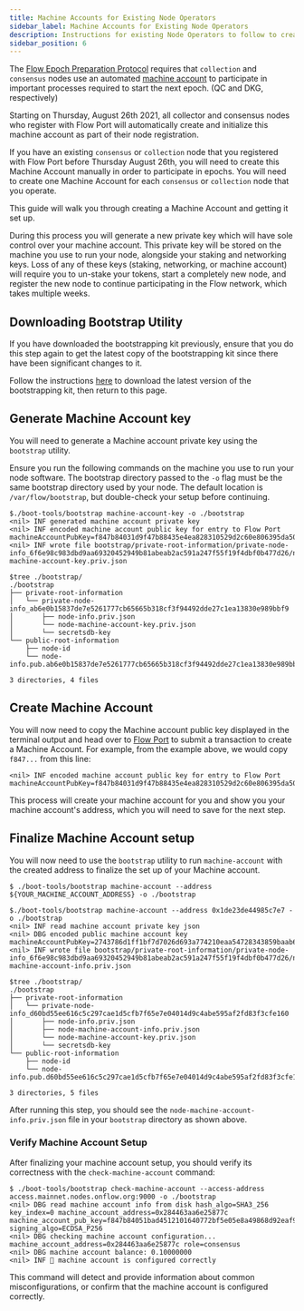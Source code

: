 ```yaml
---
title: Machine Accounts for Existing Node Operators
sidebar_label: Machine Accounts for Existing Node Operators
description: Instructions for existing Node Operators to follow to create a machine account for their collection or consensus nodes.
sidebar_position: 6
---
```


The [Flow Epoch Preparation Protocol](../../../staking/04-epoch-preparation.md) requires that 
`collection` and `consensus` nodes use an automated [machine account](../../../staking/09-qc-dkg.md#machine-accounts) 
to participate in important processes required to start the next epoch. (QC and DKG, respectively)

Starting on Thursday, August 26th 2021, all collector and consensus nodes who register with Flow Port will 
automatically create and initialize this machine account as part of their node registration.

If you have an existing `consensus` or `collection` node that you registered with Flow Port before Thursday August 26th,
you will need to create this Machine Account manually in order to participate in epochs.
You will need to create one Machine Account for each `consensus` or `collection` node that you operate.

This guide will walk you through creating a Machine Account and getting it set up.

<Callout type="warning">
  During this process you will generate a new private key which will have sole control over your machine account.
  This private key will be stored on the machine you use to run your node, alongside your staking and networking keys.
  Loss of any of these keys (staking, networking, or machine account) will require you to un-stake your tokens, start a completely new node, and register the new node to continue participating in the Flow network, which takes multiple weeks.
</Callout>

## Downloading Bootstrap Utility

<Callout type="warning">
  If you have downloaded the bootstrapping kit previously, ensure that you do
  this step again to get the latest copy of the bootstrapping kit since there
  have been significant changes to it.
</Callout>

Follow the instructions [here](./node-bootstrap.md#download-the-bootstrapping-kit)
to download the latest version of the bootstrapping kit, then return to this page.

## Generate Machine Account key

You will need to generate a Machine account private key using the `bootstrap` utility.

<Callout type="warning">

  Ensure you run the following commands on the machine you use to run your node software.
  The bootstrap directory passed to the `-o` flag must be the same bootstrap directory used by your node.
  The default location is `/var/flow/bootstrap`, but double-check your setup before continuing.

</Callout>

```shell GenerateMachineAccountKey
$./boot-tools/bootstrap machine-account-key -o ./bootstrap
<nil> INF generated machine account private key
<nil> INF encoded machine account public key for entry to Flow Port machineAccountPubKey=f847b84031d9f47b88435e4ea828310529d2c60e806395da50d3dd0dd2f32e2de336fb44eb06488645673850897d7cc017701d7e6272a1ab7f2f125aede46363e973444a02038203e8
<nil> INF wrote file bootstrap/private-root-information/private-node-info_6f6e98c983dbd9aa69320452949b81abeab2ac591a247f55f19f4dbf0b477d26/node-machine-account-key.priv.json

$tree ./bootstrap/
./bootstrap
├── private-root-information
│   └── private-node-info_ab6e0b15837de7e5261777cb65665b318cf3f94492dde27c1ea13830e989bbf9
│       ├── node-info.priv.json
│       └── node-machine-account-key.priv.json
│       └── secretsdb-key
└── public-root-information
    ├── node-id
    └── node-info.pub.ab6e0b15837de7e5261777cb65665b318cf3f94492dde27c1ea13830e989bbf9.json

3 directories, 4 files
```

## Create Machine Account

You will now need to copy the Machine account public key displayed in the terminal output and 
head over to [Flow Port](../../../../reference/flow-port/staking-guide.md#existing-node-operators) to submit a transaction to create a Machine Account. 
For example, from the example above, we would copy `f847...` from this line:

```shell Example
<nil> INF encoded machine account public key for entry to Flow Port machineAccountPubKey=f847b84031d9f47b88435e4ea828310529d2c60e806395da50d3dd0dd2f32e2de336fb44eb06488645673850897d7cc017701d7e6272a1ab7f2f125aede46363e973444a02038203e8
```

This process will create your machine account for you and show you your machine account's address, which you will need to save for the next step.

## Finalize Machine Account setup

You will now need to use the `bootstrap` utility to run `machine-account` with the created address to finalize the set up of your Machine account.

```shell
$ ./boot-tools/bootstrap machine-account --address ${YOUR_MACHINE_ACCOUNT_ADDRESS} -o ./bootstrap
```

```shell Example
$./boot-tools/bootstrap machine-account --address 0x1de23de44985c7e7 -o ./bootstrap
<nil> INF read machine account private key json
<nil> DBG encoded public machine account key machineAccountPubKey=2743786d1ff1bf7d7026d693a774210eaa54728343859baab62e2df7f71a370651f4c7fd239d07af170e484eedd4f3c2df47103f6c39baf2eb2a50f67bbcba6a
<nil> INF wrote file bootstrap/private-root-information/private-node-info_6f6e98c983dbd9aa69320452949b81abeab2ac591a247f55f19f4dbf0b477d26/node-machine-account-info.priv.json

$tree ./bootstrap/
./bootstrap
├── private-root-information
│   └── private-node-info_d60bd55ee616c5c297cae1d5cfb7f65e7e04014d9c4abe595af2fd83f3cfe160
│       ├── node-info.priv.json
│       ├── node-machine-account-info.priv.json
│       └── node-machine-account-key.priv.json
│       └── secretsdb-key
└── public-root-information
    ├── node-id
    └── node-info.pub.d60bd55ee616c5c297cae1d5cfb7f65e7e04014d9c4abe595af2fd83f3cfe160.json

3 directories, 5 files
```

After running this step, you should see the `node-machine-account-info.priv.json` file in your `bootstrap` directory as shown above.

### Verify Machine Account Setup

After finalizing your machine account setup, you should verify its correctness with the `check-machine-account` command:

```shell CheckMachineAccount
$ ./boot-tools/bootstrap check-machine-account --access-address access.mainnet.nodes.onflow.org:9000 -o ./bootstrap
<nil> DBG read machine account info from disk hash_algo=SHA3_256 key_index=0 machine_account_address=0x284463aa6e25877c machine_account_pub_key=f847b84051bad4512101640772bf5e05e8a49868d92eaf9ebed41030881d95485769afd28653c5c53216cdcda4554384bb3ff6396a2ac04842422d55f0562496ad8d952802038203e8 signing_algo=ECDSA_P256
<nil> DBG checking machine account configuration... machine_account_address=0x284463aa6e25877c role=consensus
<nil> DBG machine account balance: 0.10000000
<nil> INF 🤖 machine account is configured correctly
```

This command will detect and provide information about common misconfigurations, or confirm that the machine account is configured correctly.
